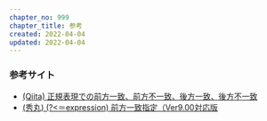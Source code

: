```yaml
---
chapter_no: 999
chapter_title: 参考
created: 2022-04-04
updated: 2022-04-04
---
```

### 参考サイト
- [(Qiita) 正規表現での前方一致、前方不一致、後方一致、後方不一致](https://qiita.com/heppokofrontend/items/9d17bce4c67858804154)
- [(秀丸) (?<＝expression) 前方一致指定（Ver9.00対応版](https://help.maruo.co.jp/hidemaru/html/190_CmdSearch_Regular_BeforeMatch.html)
